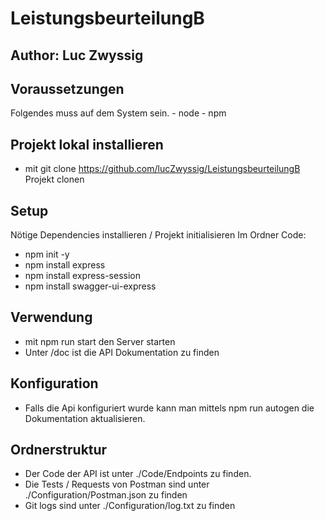 # LeistungsbeurteilungB

## Author: Luc Zwyssig

## Voraussetzungen
Folgendes muss auf dem System sein.
    - node
    - npm

## Projekt lokal installieren
- mit git clone https://github.com/lucZwyssig/LeistungsbeurteilungB Projekt clonen

## Setup
Nötige Dependencies installieren / Projekt initialisieren
Im Ordner Code:
- npm init -y
- npm install express
- npm install express-session
- npm install swagger-ui-express    
    
## Verwendung
- mit npm run start den Server starten
- Unter /doc ist die API Dokumentation zu finden

## Konfiguration
- Falls die Api konfiguriert wurde kann man mittels npm run autogen die Dokumentation aktualisieren.

## Ordnerstruktur
- Der Code der API ist unter ./Code/Endpoints zu finden. 
- Die Tests / Requests von Postman sind unter ./Configuration/Postman.json zu finden
- Git logs sind unter ./Configuration/log.txt zu finden




